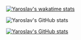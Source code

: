 [![Yaroslav's wakatime stats](https://github-readme-stats.vercel.app/api/wakatime?username=@yarikks)](https://github.com/anuraghazra/github-readme-stats)


![Yaroslav's GitHub stats](https://github-readme-stats.vercel.app/api?username=YaroslavAntoniuk&show_icons=true&theme=dark) 


[![Yaroslav's GitHub stats](https://github-readme-stats.vercel.app/api/top-langs?username=YaroslavAntoniuk&theme=dark&show_icons=true&layout=compact)](https://github.com/YaroslavAntoniuk)
